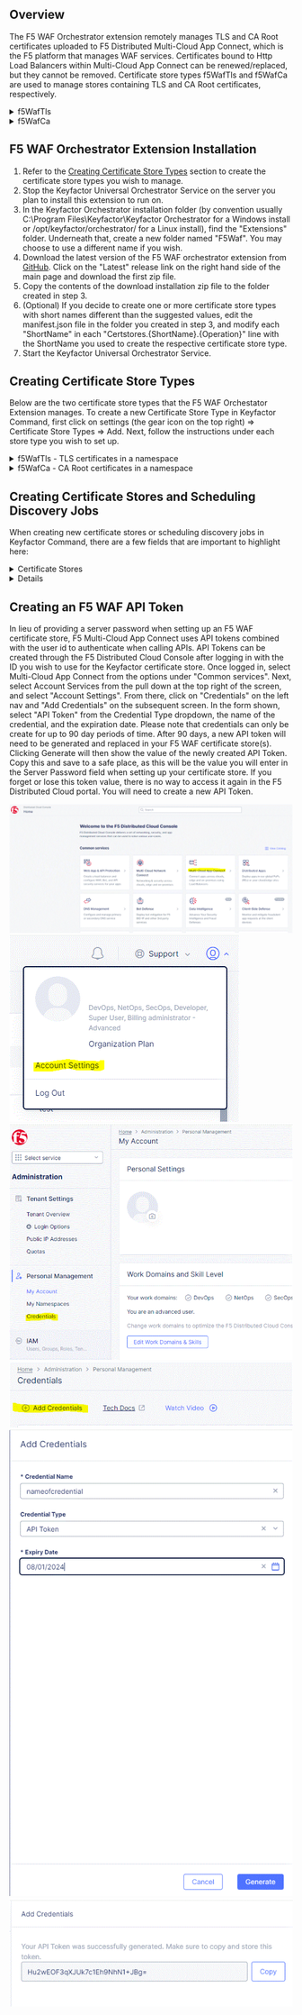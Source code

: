 ## Overview
The F5 WAF Orchestrator extension remotely manages TLS and CA Root certificates uploaded to F5 Distributed Multi-Cloud App Connect, which is the F5 platform that manages WAF services. Certificates bound to Http Load Balancers within Multi-Cloud App Connect can be renewed/replaced, but they cannot be removed.  Certificate store types f5WafTls and f5WafCa are used to manage stores containing TLS and CA Root certificates, respectively.

<details>
<summary>f5WafTls</summary>

The f5WafTls certificate store type is used to manage F5 Distributed Multi-Cloud App Connect TLS certificates.

Use cases supported:
1. Discovery of TLS stores.  Discovery for F5 WAF returns any discoverable namespaces in the F5 WAF instance.
2. Inventory of a TLS store.  All TLS certificates, bound or unbound, within a namespace will be returned to Keyfactor Command.
3. Management-Add.  Add a new certificate or renew an existing one.  Renew will work for both bound and unbound certificates.  All existing binding will remain in place, bound to the same alias with the newly replaced/renewed certificate.
4. Management-Delete.  Remove an existing certificate.  Will only work for unbound certificates.

</details>

<details>
<summary>f5WafCa</summary>

The f5WafCa certificate store type is used to manage F5 Distributed Multi-Cloud App Connect CA Root certificates.

Use cases supported:
1. Discovery of TLS stores.  Discovery for F5 WAF returns any discoverable namespaces in the F5 WAF instance.
2. Inventory of a TLS store.  All CA Root certificates within a namespace will be returned to Keyfactor Command.
3. Management-Add.  Add a new certificate or renew an existing one.
4. Management-Delete.  Remove an existing certificate.  Please note, for CA Root certicates, deleting an existing certificate will replace ALL instances of the same certificate and not only the one represented by the intended alias.  This is an F5 WAF feature that the integration has no control over.

</details>


## F5 WAF Orchestrator Extension Installation

1. Refer to the [Creating Certificate Store Types](#creating-certificate-store-types) section to create the certificate store types you wish to manage.
2. Stop the Keyfactor Universal Orchestrator Service on the server you plan to install this extension to run on.
3. In the Keyfactor Orchestrator installation folder (by convention usually C:\Program Files\Keyfactor\Keyfactor Orchestrator for a Windows install or /opt/keyfactor/orchestrator/ for a Linux install), find the "Extensions" folder. Underneath that, create a new folder named "F5Waf". You may choose to use a different name if you wish.
4. Download the latest version of the F5 WAF orchestrator extension from [GitHub](https://github.com/Keyfactor/f5-waf-orchestrator).  Click on the "Latest" release link on the right hand side of the main page and download the first zip file.
5. Copy the contents of the download installation zip file to the folder created in step 3.
6. (Optional) If you decide to create one or more certificate store types with short names different than the suggested values, edit the manifest.json file in the folder you created in step 3, and modify each "ShortName" in each "Certstores.{ShortName}.{Operation}" line with the ShortName you used to create the respective certificate store type.
7. Start the Keyfactor Universal Orchestrator Service.


## Creating Certificate Store Types

Below are the two certificate store types that the F5 WAF Orchestator Extension manages.  To create a new Certificate Store Type in Keyfactor Command, first click on settings (the gear icon on the top right) => Certificate Store Types => Add.  Next, follow the instructions under each store type you wish to set up.

<details>  
<summary>f5WafTls - TLS certificates in a namespace</summary>

- <i>Basic Tab:</i>

  - **Name** – Required. The display name you wish to use for the new Certificate Store Type.
  - **Short Name** – Required. Suggested value - **f5WafTls**.  If you choose to use a different value you must make the corresponding modification to the manifest.json file.  See [F5 WAF Orchestrator Extension Installation](#f5-waf-orchestrator-extension-installation), step 6 above.
  - **Custom Capability** - Unchecked
  - **Supported Job Types** - Inventory, Add, Remove, and Discovery should all be checked.
  - **Needs Server** - Checked
  - **Blueprint Allowed** - Checked if you wish to make use of blueprinting.  Please refer to the Keyfactor Command Reference Guide for more details on this feature.
  - **Uses PowerShell** - Unchecked
  - **Requires Store Password** - Unchecked
  - **Supports Entry Password** - Unchecked  

- <i>Advanced Tab:</i>

  - **Store Path Type** - Freeform
  - **Supports Custom Alias** - Required.
  - **Private Key Handling** - Required.  
  - **PFX Password Style** - Default  

- <i>Custom Fields Tab:</i>

  - no additional custom fields  

- <i>Entry Parameters Tab:</i>

  - no additional entry parameters  

</details>  

<details>  
<summary>f5WafCa - CA Root certificates in a namespace</summary>

- <i>Basic Tab:</i>

  - **Name** – Required. The display name you wish to use for the new Certificate Store Type.
  - **Short Name** – Required. Suggested value - **f5WafCa**.  If you choose to use a different value you must make the corresponding modification to the manifest.json file.  See [F5 WAF Orchestrator Extension Installation](#f5-waf-orchestrator-extension-installation), step 6 above.
  - **Custom Capability** - Unchecked
  - **Supported Job Types** - Inventory, Add, Remove, and Discovery should all be checked.
  - **Needs Server** - Checked
  - **Blueprint Allowed** - Checked if you wish to make use of blueprinting.  Please refer to the Keyfactor Command Reference Guide for more details on this feature.
  - **Uses PowerShell** - Unchecked
  - **Requires Store Password** - Unchecked
  - **Supports Entry Password** - Unchecked  

- <i>Advanced Tab:</i>

  - **Store Path Type** - Freeform
  - **Supports Custom Alias** - Required.
  - **Private Key Handling** - Forbidden.  
  - **PFX Password Style** - Default  

- <i>Custom Fields Tab:</i>

  - no additional custom fields  

- <i>Entry Parameters Tab:</i>

  - no additional entry parameters  

</details>  


## Creating Certificate Stores and Scheduling Discovery Jobs

When creating new certificate stores or scheduling discovery jobs in Keyfactor Command, there are a few fields that are important to highlight here:

<details>
<summary>Certificate Stores</summary>

The following table describes the required and optional fields for the `f5WafTls` and `f5WafCa` certificate store types when creating a certificate store.

In Keyfactor Command, navigate to Certificate Stores from the Locations Menu. Click the Add button to create a new Certificate Store.

| Attribute | Description                                                                                                                                    |
| --------- |------------------------------------------------------------------------------------------------------------------------------------------------|
| Category | Select either f5WafTls or f5WafCa depending on whether you want to manage TLS certificates or Root CA certificates.                                        |
| Container | Optional container to associate certificate store with.                                                                                        |
| Client Machine | The URL for the F5 Distributed Cloud instance (typically ending in '.console.ves.volterra.io'.                                                 |
| Store Path | The Multi-Cloud App Connect namespace containing the certificates you wish to manage.                                                          |
| Orchestrator | Select an approved orchestrator capable of managing F5 WAF certificates. Specifically, one with the f5WafTls and f5WafCa capabilities.         |
| Server Username | The username used to log in to the F5 Distributed Cloud instance (typically an email). |
| Server Password | The API Token configured in the F5 Distributed Cloud instance's Account Settings.  Please see [Creating an F5 WAF API Token](#creating-an-f5-waf-api-token) for more details on creating this token.  |
| Use SSL | Not used for this integration, so either setting is fine.                |

</details>

<details
<summary>Discovery Jobs</summary>

The following table describes the required and optional fields to schedule a Discovery job for the `f5WafTls` and `f5WafCa` certificate store types.

In Keyfactor Command, navigate to Certificate Stores from the Locations Menu and then click on the Discover tab.

| Attribute | Description                                                                                                                                    |
| --------- |------------------------------------------------------------------------------------------------------------------------------------------------|
| Category | Select either F5WafTls or F5WafCa depending on whether you want to return namespaces for TLS certificates or CA Root certificates.                                        |
| Orchestrator | Select an approved orchestrator capable of managing F5 WAF certificates. Specifically, one with the f5WafTls and f5WafCa capabilities.         |
| Schedule | Enter the schedule for when you want the job to run   |
| Client Machine | The URL for the F5 Distributed Cloud instance (typically ending in '.console.ves.volterra.io'.                                                 |
| Server Username | The username used to log in to the F5 Distributed Cloud instance (typically an email). |
| Server Password | The API Token configured in the F5 Distributed Cloud instance's Account Settings.  Please see [Creating an F5 WAF API Token](#creating-an-f5-waf-api-token) for more details on creating this token.  |
| Directories to Search | Not used for this integration.  Leave Blank.  |
| Directories to ignore | Not used for this integration.  Leave Blank.  |
| Extensions | Not used for this integration.  Leave Blank.  |
| File name patterns to match | Not used for this integration.  Leave Blank.  |
| Follow SymLinks | Not used for this integration.  Leave Unchecked.  |  
| Follow SymLinks | Not used for this integration.  Leave Unchecked.  |  
| Use SSL? | Not used for this integration.  Leave Unchecked.  |  

Discovery jobs will return all known namespaces for this F5 WAF instance.  Please note that because Keyfactor Command has a restriction on multiple certificate stores having the same Client Machine and Store Path, certificate stores for f5WafTls will return stores with a "tls-" prefixed to the beginning of the store path (namespace); while f5WafCA stores will have "ca-" prefixed.  Any jobs that run for stores with these prefixes will have these prefixes removed before calling any F5 WAF APIs.  What this means is a store path (namespace) for an f5WafTls store of "tls-namespace1" will be the same as one labeled "namespace1".

</details>


## Creating an F5 WAF API Token

In lieu of providing a server password when setting up an F5 WAF certificate store, F5 Multi-Cloud App Connect uses API tokens combined with the user id to authenticate when calling APIs.  API Tokens can be created through the F5 Distributed Cloud Console after logging in with the ID you wish to use for the Keyfactor certificate store.  Once logged in, select Multi-Cloud App Connect from the options under "Common services".  Next, select Account Services from the pull down at the top right of the screen, and select "Account Settings".  From there, click on "Credentials" on the left nav and "Add Credentials" on the subsequent screen.  In the form shown, select "API Token" from the Credential Type dropdown, the name of the credential, and the expiration date.  Please note that credentials can only be create for up to 90 day periods of time.  After 90 days, a new API token will need to be generated and replaced in your F5 WAF certificate store(s).  Clicking Generate will then show the value of the newly created API Token.  Copy this and save to a safe place, as this will be the value you will enter in the Server Password field when setting up your certificate store.  If you forget or lose this token value, there is no way to access it again in the F5 Distributed Cloud portal.  You will need to create a new API Token.

![](Images/image1.gif)
![](Images/image2.gif)
![](Images/image3.gif)
![](Images/image4.gif)
![](Images/image5.gif)
![](Images/image6.gif)

